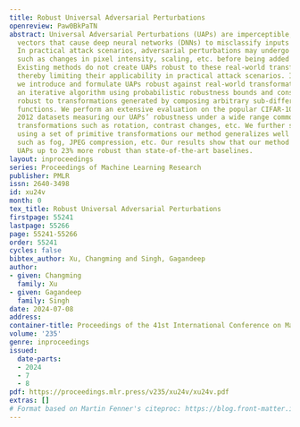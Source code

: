 ```yaml
---
title: Robust Universal Adversarial Perturbations
openreview: Paw0BkPaTN
abstract: Universal Adversarial Perturbations (UAPs) are imperceptible, image-agnostic
  vectors that cause deep neural networks (DNNs) to misclassify inputs with high probability.
  In practical attack scenarios, adversarial perturbations may undergo transformations
  such as changes in pixel intensity, scaling, etc. before being added to DNN inputs.
  Existing methods do not create UAPs robust to these real-world transformations,
  thereby limiting their applicability in practical attack scenarios. In this work,
  we introduce and formulate UAPs robust against real-world transformations. We build
  an iterative algorithm using probabilistic robustness bounds and construct UAPs
  robust to transformations generated by composing arbitrary sub-differentiable transformation
  functions. We perform an extensive evaluation on the popular CIFAR-10 and ILSVRC
  2012 datasets measuring our UAPs’ robustness under a wide range common, real-world
  transformations such as rotation, contrast changes, etc. We further show that by
  using a set of primitive transformations our method generalizes well to unseen transformations
  such as fog, JPEG compression, etc. Our results show that our method can generate
  UAPs up to 23% more robust than state-of-the-art baselines.
layout: inproceedings
series: Proceedings of Machine Learning Research
publisher: PMLR
issn: 2640-3498
id: xu24v
month: 0
tex_title: Robust Universal Adversarial Perturbations
firstpage: 55241
lastpage: 55266
page: 55241-55266
order: 55241
cycles: false
bibtex_author: Xu, Changming and Singh, Gagandeep
author:
- given: Changming
  family: Xu
- given: Gagandeep
  family: Singh
date: 2024-07-08
address:
container-title: Proceedings of the 41st International Conference on Machine Learning
volume: '235'
genre: inproceedings
issued:
  date-parts:
  - 2024
  - 7
  - 8
pdf: https://proceedings.mlr.press/v235/xu24v/xu24v.pdf
extras: []
# Format based on Martin Fenner's citeproc: https://blog.front-matter.io/posts/citeproc-yaml-for-bibliographies/
---
```

